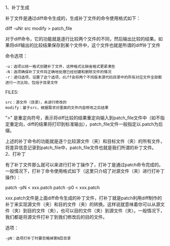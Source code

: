 1、补丁生成

补丁文件是通过diff命令生成的，生成补丁文件的命令使用格式如下：

diff -uNr src modify > patch_file

对于diff命令，它的功能就是逐行比较两个文件的不同，然后输出比较的结果。如果将diif输出的比较结果保存到某个文件中，这个文件也就是所谓的diff补丁文件

命令选项：

    -u：选项以统一格式创建补丁文件，这种格式比缺省格式更紧凑些
    -N：选项确保补丁文件将正确地处理已经创建和删除文件的情况
    -r：递归选项，设置了这个选项，diff会将两个不同版本源代码目录中的所有对应文件全部都进行一次比较，包括子目录文件

FILES:

    src：源文件（目录），未进行修改的
    modify：基于src，根据需求对里面的文件内容修改之后结果

">" 是重定向符号，表示将diff比较的结果重定向输入到patch_file文件中（如不指定重定向，diff的结果将打印到标准输出），patch_file文件一般指定以.patch为后缀。

上述的补丁命令的功能就是逐个比较源文件（夹）和目标文件（夹）的所有文件，将差异信息记录到patch_file中，patch_file文件也就是我们所谓的补丁文件。
2、打补丁

有了补丁文件那么就可以来进行打补丁操作了，打补丁是通过patch命令完成的。一般情况下，打补丁命令使用格式如下（这里只介绍了对源文件（夹）进行打补丁操作）：

patch -pN < xxx.patch
patch -p0 < xxx.patch

xxx.patch文件是上面diff命令生成的补丁文件，打补丁就是patch利用diff制作的补丁来实现源文件（夹）和目的文件（夹）的转换。这样说就意味着你可以从源文件（夹）到目的文件（夹），也可以目的文件（夹）到源文件（夹）。一般情况下，我们都是将源文件打补丁到我们修改后的目的文件。

选项：

    -pN：选项打补丁时要忽略掉第N层目录
